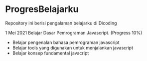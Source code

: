 # ProgresBelajarku
Repository ini berisi pengalaman belajarku di Dicoding

1 Mei 2021
Belajar Dasar Pemrograman Javascript. (Progress 10%)
  * Belajar pengenalan bahasa pemrograman javascript
  * Belajar tools yang digunakan untuk menjalankan javascript
  * Belajar konsep fundamental javacript

